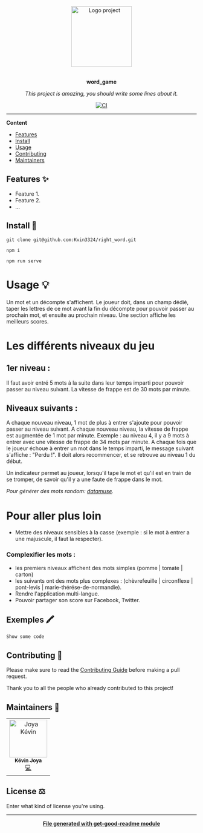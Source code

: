 <div align="center">
  <a href="#">
  	<img src="https://media.giphy.com/media/JIX9t2j0ZTN9S/giphy-downsized.gif" alt="Logo project" height="160" />
  </a>
  <br>
  <br>
  <p>
    <b>word_game</b>
  </p>
  <p>
     <i>This project is amazing, you should write some lines about it.</i>
  </p>
  <p>

[![CI](https://github.com/Kvin3324/right_word/actions/workflows/main.yml/badge.svg)](https://github.com/Kvin3324/right_word/actions/workflows/main.yml)


  </p>
</div>

---

**Content**

* [Features](##features)
* [Install](##install)
* [Usage](##usage)
* [Contributing](##contributing)
* [Maintainers](##maintainers)

## Features ✨
* Feature 1.
* Feature 2.
* ...

## Install 🐙
```
git clone git@github.com:Kvin3324/right_word.git
```
```
npm i
```

```
npm run serve
```

# Usage 💡

Un mot et un décompte s'affichent. Le joueur doit, dans un champ dédié, taper les lettres de ce mot avant la fin du décompte pour pouvoir passer au prochain mot, et ensuite au prochain niveau.
Une section affiche les meilleurs scores.
# Les différents niveaux du jeu

## 1er niveau :
Il faut avoir entré 5 mots à la suite dans leur temps imparti pour pouvoir passer au niveau suivant.
La vitesse de frappe est de 30 mots par minute.
## Niveaux suivants :
A chaque nouveau niveau, 1 mot de plus à entrer s'ajoute pour pouvoir passer au niveau suivant.
A chaque nouveau niveau, la vitesse de frappe est augmentée de 1 mot par minute.
Exemple : au niveau 4, il y a 9 mots à entrer avec une vitesse de frappe de 34 mots par minute.
A chaque fois que le joueur échoue à entrer un mot dans le temps imparti, le message suivant s'affiche : "Perdu !". Il doit alors recommencer, et se retrouve au niveau 1 du début.

Un indicateur permet au joueur, lorsqu'il tape le mot et qu'il est en train de se tromper, de savoir qu'il y a une faute de frappe dans le mot.


*Pour générer des mots random: [datamuse](https://www.datamuse.com/).*


# Pour aller plus loin
- Mettre des niveaux sensibles à la casse (exemple : si le mot à entrer a une majuscule, il faut la respecter).
### Complexifier les mots :
- les premiers niveaux affichent des mots simples (pomme | tomate | carton)
- les suivants ont des mots plus complexes : (chèvrefeuille | circonflexe | pont-levis | marie-thérése-de-normandie).
- Rendre l'application multi-langue.
- Pouvoir partager son score sur Facebook, Twitter.


## Exemples 🖍
```
Show some code
```

## Contributing 🍰
Please make sure to read the [Contributing Guide]() before making a pull request.

Thank you to all the people who already contributed to this project!

## Maintainers 👷
<table>
  <tr>
    <td align="center"><a href="kevinjoya.now.sh"><img src="https://avatars.githubusercontent.com/u/29613292?v=4" width="100px;" alt="Joya Kévin"/><br /><sub><b>Kévin Joya</b></sub></a><br /><a href="#" title="Code">💻</a></td>
  </tr>
</table>

## License ⚖️
Enter what kind of license you're using.

---
<div align="center">
	<b>
		<a href="https://www.npmjs.com/package/get-good-readme">File generated with get-good-readme module</a>
	</b>
</div>
